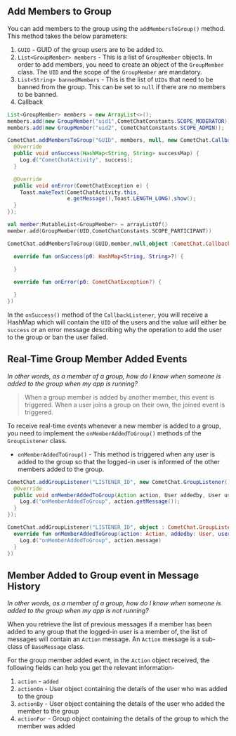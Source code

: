 ## Add Members to Group

You can add members to the group using the `addMembersToGroup()` method. This method takes the below parameters:

1. `GUID`  - GUID of the group users are to be added to.
2. `List<GroupMember> members` - This is a list of `GroupMember` objects. In order to add members, you need to create an object of the `GroupMember` class. The `UID` and the scope of the `GroupMember` are mandatory.
3. `List<String> bannedMembers` - This is the list of `UIDs` that need to be banned from the group. This can be set to `null` if there are no members to be banned.
4. Callback

```java
List<GroupMember> members = new ArrayList<>();
members.add(new GroupMember("uid1",CometChatConstants.SCOPE_MODERATOR));
members.add(new GroupMember("uid2", CometChatConstants.SCOPE_ADMIN));

CometChat.addMembersToGroup("GUID", members, null, new CometChat.CallbackListener<HashMap<String, String>>(){
  @Override
  public void onSuccess(HashMap<String, String> successMap) {
    Log.d("CometChatActivity", success);
  }

  @Override
  public void onError(CometChatException e) {
    Toast.makeText(CometChatActivity.this,
                   e.getMessage(),Toast.LENGTH_LONG).show();
  }
});
```

```kotlin
val member:MutableList<GroupMember> = arrayListOf()     
member.add(GroupMember(UID,CometChatConstants.SCOPE_PARTICIPANT))

CometChat.addMembersToGroup(GUID,member,null,object :CometChat.CallbackListener<HashMap<String,String>>(){

  override fun onSuccess(p0: HashMap<String, String>?) {
  
  }

  override fun onError(p0: CometChatException?) {

  }
})
```



In the `onSuccess()` method of the `CallbackListener`, you will receive a HashMap which will contain the `UID` of the users and the value will either be `success` or an error message describing why the operation to add the user to the group or ban the user failed.

## Real-Time Group Member Added Events

_In other words, as a member of a group, how do I know when someone is added to the group when my app is running?_

> When a group member is added by another member, this event is triggered. When a user joins a group on their own, the joined event is triggered.

To receive real-time events whenever a new member is added to a group, you need to implement the  `onMemberAddedToGroup()` methods of the `GroupListener` class.

- `onMemberAddedToGroup()` - This method is triggered when any user is added to the group so that the logged-in user is informed of the other members added to the group.

```java
CometChat.addGroupListener("LISTENER_ID", new CometChat.GroupListener() {
  @Override
  public void onMemberAddedToGroup(Action action, User addedby, User userAdded, Group addedTo) {
    Log.d("onMemberAddedToGroup", action.getMessage());
  }
});
```

```kotlin
CometChat.addGroupListener("LISTENER_ID", object : CometChat.GroupListener() {
  override fun onMemberAddedToGroup(action: Action, addedby: User, userAdded: User, addedTo: Group) {
    Log.d("onMemberAddedToGroup", action.message)
  }
})
```



## Member Added to Group event in Message History

_In other words, as a member of a group, how do I know when someone is added to the group when my app is not running?_

When you retrieve the list of previous messages if a member has been added to any group that the logged-in user is a member of, the list of messages will contain an `Action` message. An `Action` message is a sub-class of `BaseMessage` class.

For the group member added event, in the `Action` object received, the following fields can help you get the relevant information-

1. `action` - `added`
2. `actionOn` - User object containing the details of the user who was added to the group
3. `actionBy` - User object containing the details of the user who added the member to the group
4. `actionFor` - Group object containing the details of the group to which the member was added
